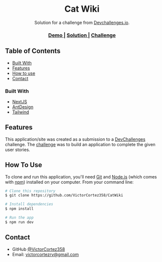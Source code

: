 <!-- Please update value in the {}  -->

<h1 align="center">Cat Wiki</h1>

<div align="center">
   Solution for a challenge from  <a href="https://legacy.devchallenges.io/" target="_blank">Devchallenges.io</a>.
</div>

<div align="center">
  <h3>
    <a href="https://cat-wiki-azure.vercel.app/">
      Demo
    </a>
    <span> | </span>
    <a href="https://github.com/VictorCortez358/CatWiki">
      Solution
    </a>
    <span> | </span>
    <a href="https://legacy.devchallenges.io/challenges/f4NJ53rcfgrP6sBMD2jt">
      Challenge
    </a>
  </h3>
</div>

<!-- TABLE OF CONTENTS -->

## Table of Contents

- [Built With](#built-with)
- [Features](#features)
- [How to use](#how-to-use)
- [Contact](#contact)

### Built With

<!-- This section should list any major frameworks that you built your project using. Here are a few examples.-->

- [NextJS](https://nextjs.org/)
- [AntDesign](https://ant.design/)
- [Tailwind](https://tailwindcss.com/)

## Features

<!-- List the features of your application or follow the template. Don't share the figma file here :) -->

This application/site was created as a submission to a [DevChallenges](https://legacy.devchallenges.io/) challenge. The [challenge](https://legacy.devchallenges.io/challenges/f4NJ53rcfgrP6sBMD2jt) was to build an application to complete the given user stories.

## How To Use

<!-- Example: -->

To clone and run this application, you'll need [Git](https://git-scm.com) and [Node.js](https://nodejs.org/en/download/) (which comes with [npm](http://npmjs.com)) installed on your computer. From your command line:

```bash
# Clone this repository
$ git clone https://github.com/VictorCortez358/CatWiki

# Install dependencies
$ npm install

# Run the app
$ npm run dev
```

## Contact

- GitHub [@VictorCortez358](https://github.com/VictorCortez358)
- Email: victorcortezrv@gmail.com
